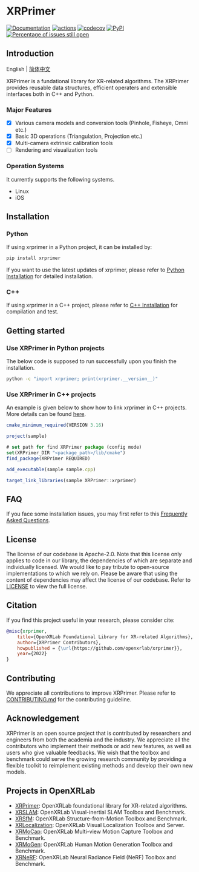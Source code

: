 # XRPrimer

<div align="left">

[![Documentation](https://readthedocs.org/projects/xrprimer/badge/?version=latest)](https://xrprimer.readthedocs.io/en/latest/?badge=latest)
[![actions](https://github.com/openxrlab/xrprimer/workflows/build/badge.svg)](https://github.com/openxrlab/xrprimer/actions)
[![codecov](https://codecov.io/gh/openxrlab/xrprimer/branch/main/graph/badge.svg)](https://codecov.io/gh/openxrlab/xrprimer)
[![PyPI](https://img.shields.io/pypi/v/xrprimer)](https://pypi.org/project/xrprimer/)
[![Percentage of issues still open](https://isitmaintained.com/badge/open/openxrlab/xrprimer.svg)](https://github.com/openxrlab/xrprimer/issues)

</div>

## Introduction

English | [简体中文](README_CN.md)

XRPrimer is a fundational library for XR-related algorithms.
The XRPrimer provides reusable data structures, efficient operaters and extensible interfaces both in C++ and Python.

### Major Features

- [x] Various camera models and conversion tools (Pinhole, Fisheye, Omni etc.)
- [x] Basic 3D operations (Triangulation, Projection etc.)
- [x] Multi-camera extrinsic calibration tools
- [ ] Rendering and visualization tools

### Operation Systems

It currently supports the following systems.

- Linux
- iOS

## Installation

### Python

If using xrprimer in a Python project, it can be installed by:

```bash
pip install xrprimer
```

If you want to use the latest updates of xrprimer, please refer to [Python Installation](docs/en/installation/python.md) for detailed installation.

### C++

If using xrprimer in a C++ project, please refer to [C++ Installation](docs/en/installation/cpp.md) for compilation and test.


## Getting started

### Use XRPrimer in Python projects

The below code is supposed to run successfully upon you finish the installation.

```bash
python -c "import xrprimer; print(xrprimer.__version__)"
```

### Use XRPrimer in C++ projects

An example is given below to show how to link xrprimer in C++ projects. More details can be found [here](docs/en/installation/cpp.md#how-to-link-in-c-projects).

```js
cmake_minimum_required(VERSION 3.16)

project(sample)

# set path for find XRPrimer package (config mode)
set(XRPrimer_DIR "<package_path>/lib/cmake")
find_package(XRPrimer REQUIRED)

add_executable(sample sample.cpp)

target_link_libraries(sample XRPrimer::xrprimer)
```

## FAQ

If you face some installation issues, you may first refer to this [Frequently Asked Questions](docs/en/faq.md).


## License

The license of our codebase is Apache-2.0. Note that this license only applies to code in our library, the dependencies of which are separate and individually licensed. We would like to pay tribute to open-source implementations to which we rely on. Please be aware that using the content of dependencies may affect the license of our codebase. Refer to [LICENSE](LICENSE) to view the full license.

## Citation

If you find this project useful in your research, please consider cite:

```bibtex
@misc{xrprimer,
    title={OpenXRLab Foundational Library for XR-related Algorithms},
    author={XRPrimer Contributors},
    howpublished = {\url{https://github.com/openxrlab/xrprimer}},
    year={2022}
}
```

## Contributing

We appreciate all contributions to improve XRPrimer. Please refer to [CONTRIBUTING.md](.github/CONTRIBUTING.md) for the contributing guideline.

## Acknowledgement

XRPrimer is an open source project that is contributed by researchers and engineers from both the academia and the industry.
We appreciate all the contributors who implement their methods or add new features, as well as users who give valuable feedbacks.
We wish that the toolbox and benchmark could serve the growing research community by providing a flexible toolkit to reimplement existing methods and develop their own new models.

## Projects in OpenXRLab

- [XRPrimer](https://github.com/openxrlab/xrprimer): OpenXRLab foundational library for XR-related algorithms.
- [XRSLAM](https://github.com/openxrlab/xrslam): OpenXRLab Visual-inertial SLAM Toolbox and Benchmark.
- [XRSfM](https://github.com/openxrlab/xrsfm): OpenXRLab Structure-from-Motion Toolbox and Benchmark.
- [XRLocalization](https://github.com/openxrlab/xrlocalization): OpenXRLab Visual Localization Toolbox and Server.
- [XRMoCap](https://github.com/openxrlab/xrmocap): OpenXRLab Multi-view Motion Capture Toolbox and Benchmark.
- [XRMoGen](https://github.com/openxrlab/xrmogen): OpenXRLab Human Motion Generation Toolbox and Benchmark.
- [XRNeRF](https://github.com/openxrlab/xrnerf): OpenXRLab Neural Radiance Field (NeRF) Toolbox and Benchmark.
